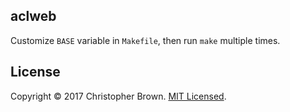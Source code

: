 ## aclweb

Customize `BASE` variable in `Makefile`, then run `make` multiple times.


## License

Copyright © 2017 Christopher Brown.
[MIT Licensed](http://chbrown.github.io/licenses/MIT/#2017).
